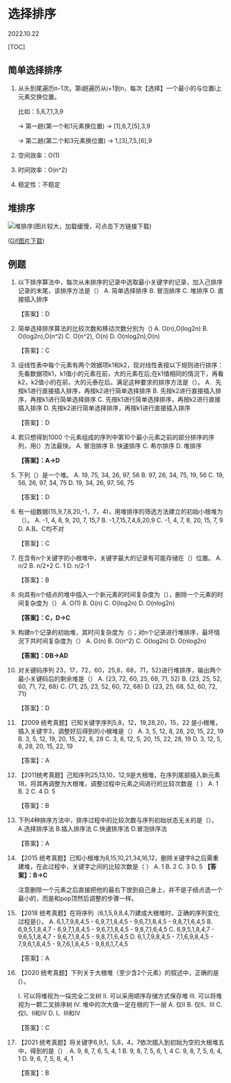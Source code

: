 # 选择排序
2022.10.22

[TOC]

## 简单选择排序

1. 从头到尾遍历n-1次。第i趟遍历从i+1到n，每次【选择】一个最小的与位置i上元素交换位置。

   比如：5,6,7,1,3,9 

   -> 第一趟(第一个和1元素换位置) -> [1],6,7,[5],3,9

   -> 第二趟(第二个和3元素换位置) -> 1,[3],7,5,[6],9

2. 空间效率：O(1)

3. 时间效率：O(n^2)

4. 稳定性：不稳定

## 堆排序

![堆排序(图片较大，加载缓慢，可点击下方链接下载)](../查找/resources/堆排序.png)

([Gif图片下载](https://charlesshan.top/KnowledgeMap/计算机科学/数据结构/notes/查找/resources//堆排序.gif))



## 例题

1. 以下排序算法中，每次从未排序的记录中选取最小关键字的记录，加入己排序记录的末尾，该排序方法是（）
   A. 简单选择排序 
   B. 冒泡排序
   C. 堆排序
   D. 直接插入排序

   【答案】：D

2. 简单选择排序算法的比较次数和移动次数分別为（)
   A. O(n),O(log2n)
   B. O(log2n),O(n^2)
   C. O(n^2), O(n)
   D. O(nlog2n),O(n)

   【答案】：C

3. 设线性表中每个元素有两个效据项k1和k2，现对线性表按以下规则进行排序：先看数据项k1，k1值小的元素在前，大的元素在后;在k1值相同的情況下，再看k2，k2值小的在前，大的元泰在后。满足这种要求的排序方法是（）。
   A．先按k1进行直接插入排序，再按k2进行简单选择排序
   B. 先按k2进行直接插入排序，再按k1进行简单选择排序
   C. 先按k1进行简单选择排序，再按k2进行直接插入排序
   D. 先按k2进行简单选择排序，再按k1进行直接插入排序

   【答案】：D

4. 若只想得到1000 个元素组成的序列中第10个最小元素之前的部分排序的序列，用(）方法最快。
   A. 冒泡排序
   B. 快速排序
   C. 希尔排序
   D. 堆排序

   **【答案】：A->D**

5. 下列（）是一个堆。
   A. 19, 75, 34, 26, 97, 56
   B. 97, 26, 34, 75, 19, 56
   C. 19, 56, 26, 97, 34, 75
   D. 19, 34, 26, 97, 56, 75

   【答案】：D

6. 有一组数据(15,9,7,8,20,-1，7，4)，用堆排序的筛选方法建立的初始小根堆为（）。
   A. -1, 4, 8, 9, 20, 7, 15,7
   B. -1,7,15,7,4,8,20,9
   C. -1, 4, 7, 8, 20, 15, 7, 9
   D. A.B、C均不对

   【答案】：C

7. 在含有n个关键字的小根堆中，关键字最大的记录有可能存储在（）位置。
   A. n/2
   B. n/2+2
   C. 1
   D. n/2-1

   【答案】：B

8. 向具有n个结点的堆中插入一个新元素的时间复杂度为（），删除一个元素的时间复杂度为（）
   A. O(1)
   B. O(n)
   C. O(log2n)
   D. O(nlog2n)

   **【答案】：C，D->C**

9. 构建n个记录的初始堆，其时问复杂度为（)；对n个记录进行堆排序，最坏情況下共时间复杂度为（）
   A. O(n)
   B. O(n^2)
   C. O(log2n)
   D. O(nlog2n)

   **【答案】：DB->AD**

10. 对关键码序列 23，17，72，60，25,8，68，71，52}进行堆排序，输出两个最小关键码后的剩余堆是（）
    A. {23, 72, 60, 25, 68, 71, 52)
    B. {23, 25, 52, 60, 71, 72, 68}
    C. {71, 25, 23, 52, 60, 72, 68}
    D. {23, 25, 68, 52, 60, 72, 71}

    【答案】：D

11. 【2009 统考真题】已知关键字序列5,8，12，19,28,20，15，22 是小根堆，插入关键字3，调整好后得到的小根堆是（）
    A. 3, 5, 12, 8, 28, 20, 15, 22, 19
    B. 3, 5, 12, 19, 20, 15, 22, 8, 28
    C. 3, 8, 12, 5, 20, 15, 22, 28, 19
    D. 3, 12, 5, 8, 28, 20, 15, 22, 19

    【答案】：A

12. 【2011统考真题】己知序列25,13,10，12,9是大根堆，在序列尾部插入新元素18，将其再调整为大根堆，调整过程中元素之间进行的比较次数是（ ）
    A. 1
    B. 2
    C. 4
    D. 5

    【答案】：B

13. 下列4种排序方法中，排序过程中的比较次数与序列初始状态无关的是（）。
    A.选择排序法
    B.插入排序法
    C.快速排序法
    D.冒泡排序法

    【答案】：A

14. 【2015 统考真题】已知小根堆为8,15,10,21,34,16,12，删除关键字8之后需重建堆，在此过程中，关键字之间的比较次数是（ ）
    A. 1
    B. 2
    C. 3
    D. 5
    **【答案】：B->C**

    注意删除一个元素之后直接把他的最右下放到自己身上，并不是子结点选一个最小的，而是和pop顶然后调整的步骤一样。

15. 【2018 统考真题】在将序列（6,1,5,9,8,4,7)建成大根堆时，正确的序列变化过程是(）。
    A. 6,1,7,9,8,4,5 - 6,9,7,1,8,4,5 - 9,6,7,1,8,4,5 - 9,8,7,1,6,4,5
    B. 6,9,5,1,8,4,7 - 6,9,7,1,8,4,5 - 9,6,7,1,8,4,5 - 9,8,7,1,6,4,5
    C. 6,9,5,1,8,4,7 - 9,6,5,1,8,4,7 - 9,6,7,1,8,4,5 - 9,8,7,1,6,4,5
    D. 6,1,7,9,8,4,5 - 7,1,6,9,8,4,5 - 7,9,6,1,8,4,5 - 9,7,6,1,8,4,5 - 9,8,6,1,7,4,5

    【答案】：A

16. 【2020 统考真题】下列关于大根堆（至少含2个元素）的叙述中，正确的是(）。

    I. 可以将堆视为一採完全二叉树
    II. 可以采用顺序存储方式保存堆
    III. 可以将堆视为一颗二叉排序树
    IV. 堆中的次大值一定在根的下一层
    A. 仅II
    B. 仅II、III
    C. 仅I、II和IV
    D. I、III和IV

    【答案】：C

17. 【2021 统考真题】将关键字6,9,1，5,8，4，7依次插入到初始为空的大根堆五中，得到的是（）.
    A. 9, 8, 7, 6, 5, 4, 1
    B. 9, 8, 7, 5, 6, 1, 4
    C. 9, 8, 7, 5, 6, 4, 1
    D. 9, 6, 7, 5, 8, 4, 1

    【答案】：B

